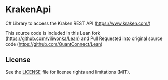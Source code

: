 # KrakenApi
C# Library to access the Kraken REST API (https://www.kraken.com/)

This source code is included in this Lean fork (https://github.com/viliwonka/Lean) and Pull Requested into original source code (https://github.com/QuantConnect/Lean)


## License

See the [LICENSE](LICENSE) file for license rights and limitations (MIT).
